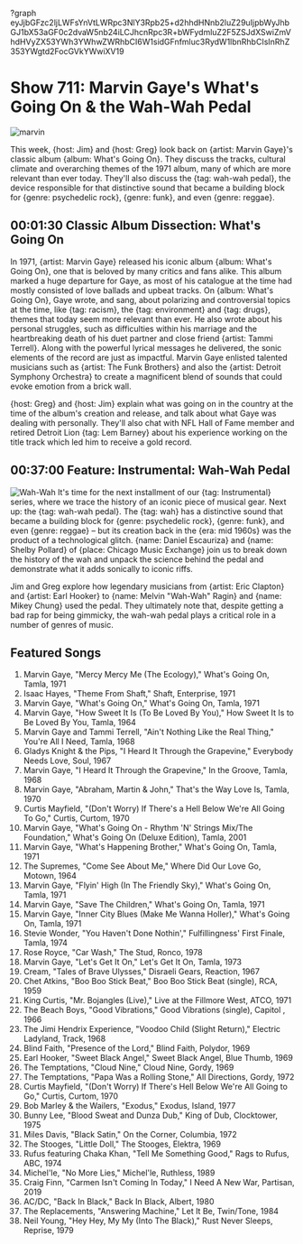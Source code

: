 ?graph eyJjbGFzc2ljLWFsYnVtLWRpc3NlY3Rpb25+d2hhdHNnb2luZ29uIjpbWyJhbGJ1bX53aGF0c2dvaW5nb24iLCJhcnRpc3R+bWFydmluZ2F5ZSJdXSwiZmVhdHVyZX53YWh3YWhwZWRhbCI6W1sidGFnfmluc3RydW1lbnRhbCIsInRhZ353YWgtd2FocGVkYWwiXV19

# Show 711: Marvin Gaye's What's Going On & the Wah-Wah Pedal

![marvin](https://sound-images.s3.amazonaws.com/images/2019/marvin.png)

This week, {host: Jim} and {host: Greg} look back on {artist: Marvin Gaye}'s classic album {album: What's Going On}. They discuss the tracks, cultural climate and overarching themes of the 1971 album, many of which are more relevant than ever today. They'll also discuss the {tag: wah-wah pedal}, the device responsible for that distinctive sound that became a building block for {genre: psychedelic rock}, {genre: funk}, and even {genre: reggae}.


## 00:01:30 Classic Album Dissection: What's Going On
In 1971, {artist: Marvin Gaye} released his iconic album {album: What's Going On}, one that is beloved by many critics and fans alike. This album marked a huge departure for Gaye, as most of his catalogue at the time had mostly consisted of love ballads and upbeat tracks. On {album: What's Going On}, Gaye wrote, and sang, about polarizing and controversial topics at the time, like {tag: racism}, the {tag: environment} and {tag: drugs}, themes that today seem more relevant than ever. He also wrote about his personal struggles, such as difficulties within his marriage and the heartbreaking death of his duet partner and close friend {artist: Tammi Terrell}. Along with the powerful lyrical messages he delivered, the sonic elements of the record are just as impactful. Marvin Gaye enlisted talented musicians such as {artist: The Funk Brothers} and also the {artist: Detroit Symphony Orchestra} to create a magnificent blend of sounds that could evoke emotion from a brick wall.

{host: Greg} and {host: Jim} explain what was going on in the country at the time of the album's creation and release, and talk about what Gaye was dealing with personally. They'll also chat with NFL Hall of Fame member and retired Detroit Lion {tag: Lem Barney} about his experience working on the title track which led him to receive a gold record.


## 00:37:00 Feature: Instrumental: Wah-Wah Pedal
![Wah-Wah](https://sound-images.s3.amazonaws.com/images/2017/wah_web.JPG)
It's time for the next installment of our {tag: Instrumental} series, where we trace  the history of an iconic piece of musical gear. Next up: the {tag: wah-wah pedal}. The {tag: wah} has a distinctive sound that became a building block for {genre: psychedelic rock}, {genre: funk}, and even {genre: reggae} – but its creation back in the {era: mid 1960s} was the product of a technological glitch. {name: Daniel Escauriza} and {name: Shelby Pollard} of {place: Chicago Music Exchange} join us to break down the history of the wah and unpack the science behind the pedal and demonstrate what it adds sonically to iconic riffs.

Jim and Greg explore how legendary musicians from {artist: Eric Clapton} and {artist: Earl Hooker} to {name: Melvin "Wah-Wah" Ragin} and {name: Mikey Chung} used the pedal. They ultimately note that, despite getting a bad rap for being gimmicky, the wah-wah pedal plays a critical role in a number of genres of music.

## Featured Songs

1. Marvin Gaye, "Mercy Mercy Me (The Ecology)," What's Going On, Tamla, 1971
1. Isaac Hayes, "Theme From Shaft," Shaft, Enterprise, 1971
1. Marvin Gaye, "What's Going On," What's Going On, Tamla, 1971
1. Marvin Gaye, "How Sweet It Is (To Be Loved By You)," How Sweet It Is to Be Loved By You, Tamla, 1964
1. Marvin Gaye and Tammi Terrell, "Ain't Nothing Like the Real Thing," You're All I Need, Tamla, 1968
1. Gladys Knight & the Pips, "I Heard It Through the Grapevine," Everybody Needs Love, Soul, 1967
1. Marvin Gaye, "I Heard It Through the Grapevine," In the Groove, Tamla, 1968
1. Marvin Gaye, "Abraham, Martin & John," That's the Way Love Is, Tamla, 1970
1. Curtis Mayfield, "(Don't Worry) If There's a Hell Below We're All Going To Go," Curtis, Curtom, 1970
1. Marvin Gaye, "What's Going On - Rhythm 'N' Strings Mix/The Foundation," What's Going On (Deluxe Edition), Tamla, 2001
1. Marvin Gaye, "What's Happening Brother," What's Going On, Tamla, 1971
1. The Supremes, "Come See About Me," Where Did Our Love Go, Motown, 1964
1. Marvin Gaye, "Flyin' High (In The Friendly Sky)," What's Going On, Tamla, 1971
1. Marvin Gaye, "Save The Children," What's Going On, Tamla, 1971
1. Marvin Gaye, "Inner City Blues (Make Me Wanna Holler)," What's Going On, Tamla, 1971
1. Stevie Wonder, "You Haven't Done Nothin'," Fulfillingness' First Finale, Tamla, 1974
1. Rose Royce, "Car Wash," The Stud, Ronco, 1978
1. Marvin Gaye, "Let's Get It On," Let's Get It On, Tamla, 1973
1. Cream, "Tales of Brave Ulysses," Disraeli Gears, Reaction, 1967
1. Chet Atkins, "Boo Boo Stick Beat," Boo Boo Stick Beat (single), RCA, 1959
1. King Curtis, "Mr. Bojangles (Live)," Live at the Fillmore West, ATCO, 1971
1. The Beach Boys, "Good Vibrations," Good Vibrations (single), Capitol , 1966
1. The Jimi Hendrix Experience, "Voodoo Child (Slight Return)," Electric Ladyland, Track, 1968
1. Blind Faith, "Presence of the Lord," Blind Faith, Polydor, 1969
1. Earl Hooker, "Sweet Black Angel," Sweet Black Angel, Blue Thumb, 1969
1. The Temptations, "Cloud Nine," Cloud Nine, Gordy, 1969
1. The Temptations, "Papa Was a Rolling Stone," All Directions, Gordy, 1972
1. Curtis Mayfield, "(Don't Worry) If There's Hell Below We're All Going to Go," Curtis, Curtom, 1970
1. Bob Marley & the Wailers, "Exodus," Exodus, Island, 1977
1. Bunny Lee, "Blood Sweat and Dunza Dub," King of Dub, Clocktower, 1975
1. Miles Davis, "Black Satin," On the Corner, Columbia, 1972
1. The Stooges, "Little Doll," The Stooges, Elektra, 1969
1. Rufus featuring Chaka Khan, "Tell Me Something Good," Rags to Rufus, ABC, 1974
1. Michel'le, "No More Lies," Michel'le, Ruthless, 1989
1. Craig Finn, "Carmen Isn't Coming In Today," I Need A New War, Partisan, 2019
1. AC/DC, "Back In Black," Back In Black, Albert, 1980
1. The Replacements, "Answering Machine," Let It Be, Twin/Tone, 1984
1. Neil Young, "Hey Hey, My My (Into The Black)," Rust Never Sleeps, Reprise, 1979